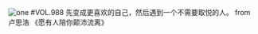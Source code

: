 ![one](http://image.wufazhuce.com/FhdeD_8mqJaKLlfC6vXn-n5TzPyq)
#VOL.988
先变成更喜欢的自己，然后遇到一个不需要取悦的人。 from 卢思浩 《愿有人陪你颠沛流离》
